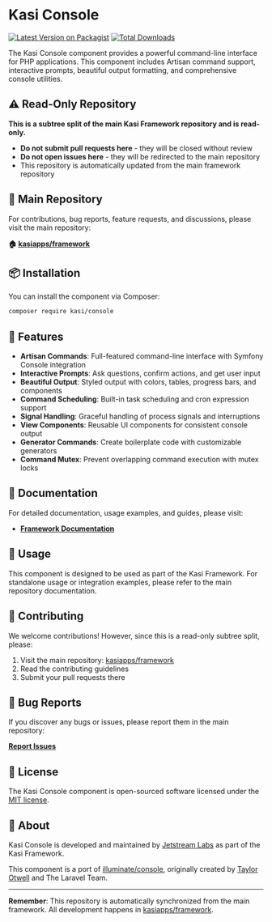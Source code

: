 # Kasi Console

[![Latest Version on Packagist](https://img.shields.io/packagist/v/kasi/console.svg?style=flat)](https://packagist.org/packages/kasi/console)
[![Total Downloads](https://img.shields.io/packagist/dt/kasi/console.svg?style=flat)](https://packagist.org/packages/kasi/console)

The Kasi Console component provides a powerful command-line interface for PHP applications. This component includes Artisan command support, interactive prompts, beautiful output formatting, and comprehensive console utilities.

## ⚠️ Read-Only Repository

**This is a subtree split of the main Kasi Framework repository and is read-only.**

- **Do not submit pull requests here** - they will be closed without review
- **Do not open issues here** - they will be redirected to the main repository
- This repository is automatically updated from the main framework repository

## 📍 Main Repository

For contributions, bug reports, feature requests, and discussions, please visit the main repository:

**🏠 [kasiapps/framework](https://github.com/kasiapps/framework)**

## 📦 Installation

You can install the component via Composer:

```bash
composer require kasi/console
```

## 🚀 Features

- **Artisan Commands**: Full-featured command-line interface with Symfony Console integration
- **Interactive Prompts**: Ask questions, confirm actions, and get user input
- **Beautiful Output**: Styled output with colors, tables, progress bars, and components
- **Command Scheduling**: Built-in task scheduling and cron expression support
- **Signal Handling**: Graceful handling of process signals and interruptions
- **View Components**: Reusable UI components for consistent console output
- **Generator Commands**: Create boilerplate code with customizable generators
- **Command Mutex**: Prevent overlapping command execution with mutex locks

## 📖 Documentation

For detailed documentation, usage examples, and guides, please visit:

- **[Framework Documentation](https://docs.kasiapp.com)**

## 🔧 Usage

This component is designed to be used as part of the Kasi Framework. For standalone usage or integration examples, please refer to the main repository documentation.

## 🤝 Contributing

We welcome contributions! However, since this is a read-only subtree split, please:

1. Visit the main repository: [kasiapps/framework](https://github.com/kasiapps/framework)
2. Read the contributing guidelines
3. Submit your pull requests there

## 🐛 Bug Reports

If you discover any bugs or issues, please report them in the main repository:

**[Report Issues](https://github.com/kasiapps/framework/issues)**

## 📄 License

The Kasi Console component is open-sourced software licensed under the [MIT license](LICENSE.md).

## 🏢 About

Kasi Console is developed and maintained by [Jetstream Labs](https://jetstreamlabs.com) as part of the Kasi Framework.

This component is a port of [illuminate/console](https://github.com/illuminate/console), originally created by [Taylor Otwell](https://github.com/taylorotwell) and The Laravel Team.

---

**Remember**: This repository is automatically synchronized from the main framework. All development happens in [kasiapps/framework](https://github.com/kasiapps/framework).
